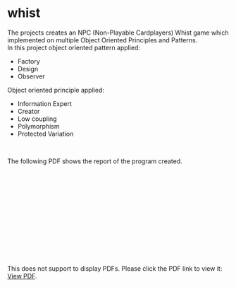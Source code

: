 # whist

The projects creates an NPC (Non-Playable Cardplayers) Whist game which implemented on multiple Object Oriented Principles and Patterns.
<br>
In this project object oriented pattern applied:
* Factory
* Design
* Observer

Object oriented principle applied:
* Information Expert
* Creator
* Low coupling
* Polymorphism
* Protected Variation

<br>

The following PDF shows the report of the program created.

<br><br>

<object data="/report.pdf" type="application/pdf" width="700px" height="700px">
    <embed src="/report.pdf">
        <p>This does not support to display PDFs. Please click the PDF link to view it: <a href="/report.pdf">View PDF</a>.</p>
    </embed>
</object>

